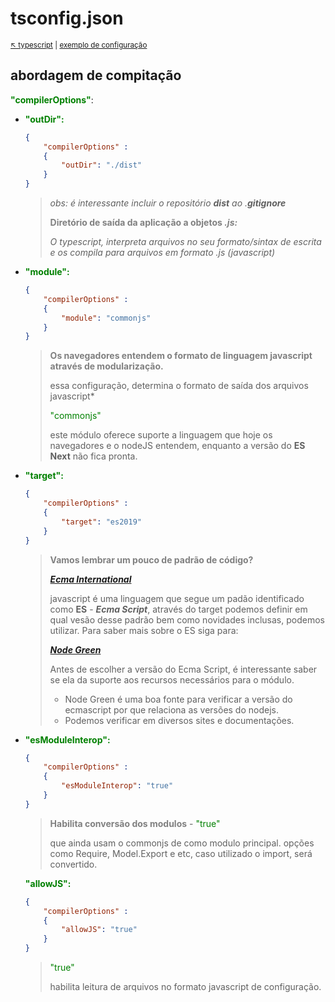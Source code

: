 # tsconfig.json

<sub>[:arrow_upper_left: typescript](readme.md) | [exemplo de configuração](tsconfigjsonsample.md) <sub>

## **abordagem de compitação**



 <font color="green">**"compilerOptions"**</font>:

- <font color="green">**"outDir":**</font>

	```json
	{ 
		"compilerOptions" :
		{
			"outDir": "./dist"
		} 
	}
	``` 
	> *obs: é interessante incluir o repositório **dist** ao .**gitignore***
	>
	> <font color="gray">**Diretório de saída da aplicação a objetos *.js:***</font> 
	>
	> *O typescript, interpreta arquivos no seu formato/sintax de escrita e os compila para arquivos em formato .js (javascript)*	
	>


- <font color="green">**"module":**</font>
	```json
	{ 
		"compilerOptions" :
		{
			"module": "commonjs"
		} 
	}
	```
	><font color="gray">**Os navegadores entendem o formato de linguagem javascript através de modularização.**</font>
	>
	>essa configuração, determina o formato de saída dos arquivos javascript*
	>
	>	<font color="green">"commonjs"</font>
	>
	> este módulo oferece suporte a linguagem que hoje os navegadores e o nodeJS entendem, enquanto a versão do **ES Next** não fica pronta.

- <font color="green">**"target":**</font>
	```json
	{ 
		"compilerOptions" :
		{
			"target": "es2019"
		} 
	}
	```	 
	> <font color="gray">**Vamos lembrar um pouco de padrão de código?**</font>
	>
	>[***Ecma International***](https://www.ecma-international.org/)
	>
	>javascript é uma linguagem que segue um padão identificado como **ES** - ***Ecma Script***, através do target podemos definir em qual vesão desse padrão bem como novidades inclusas, podemos utilizar.
	Para saber mais sobre o ES siga para:
	>
	>
	>[***Node Green***](https://node.green/)
	>
	> Antes de escolher a versão do Ecma Script, é interessante saber se ela da suporte aos recursos necessários para o módulo.
	>
	> - Node Green é uma boa fonte para verificar a versão do ecmascript por que relaciona as versões do nodejs.
	> - Podemos verificar em diversos sites e documentações.
	>
	

- <font color="green">**"esModuleInterop":**</font>
	```json
	{ 
		"compilerOptions" :
		{
			"esModuleInterop": "true"
		} 
	}
	```
	> <font color="gray">**Habilita conversão dos modulos**</font> - <font color="green">"true"</font>
	> 
	> que ainda usam o commonjs de como modulo principal. opções como Require, Model.Export e etc, caso utilizado o import, será convertido.
	>

	<font color="green">**"allowJS":**</font>
	```json
	{ 
		"compilerOptions" :
		{
			"allowJS": "true"
		} 
	}
	```
	><font color="green">"true"</font>
	>
	> habilita leitura de arquivos no formato javascript de configuração.
	>